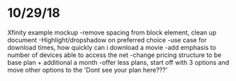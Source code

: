 # 10/29/18 #

Xfinity example mockup
-remove spacing from block element, clean up document
-Highlight/dropshadow on preferred choice
-use case for download times, how quickly can i download a movie
-add emphasis to number of devices able to access the net
-change pricing structure to be base plan + additional a month
-offer less plans, start off with 3 options and move other options to the 'Dont see your plan here???'